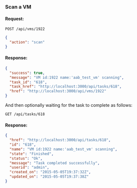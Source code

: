 ---
---

### Scan a VM

#### Request:

    POST /api/vms/1922

``` json
{
  "action": "scan"
}
```

#### Response:

``` json
{
  "success": true,
  "message": "VM id:1922 name:'aab_test_vm' scanning",
  "task_id": "618",
  "task_href": "http://localhost:3000/api/tasks/618",
  "href": "http://localhost:3000/api/vms/1922"
}
```

And then optionally waiting for the task to complete as follows:

    GET /api/tasks/618

#### Response:

``` json
{
  "href": "http://localhost:3000/api/tasks/618",
  "id": "618",
  "name": "VM id:1922 name:'aab_test_vm' scanning",
  "state": "Finished",
  "status": "Ok",
  "message": "Task completed successfully",
  "userid": "admin",
  "created_on": "2015-05-05T19:37:32Z",
  "updated_on": "2015-05-05T19:37:38Z"
}
```
